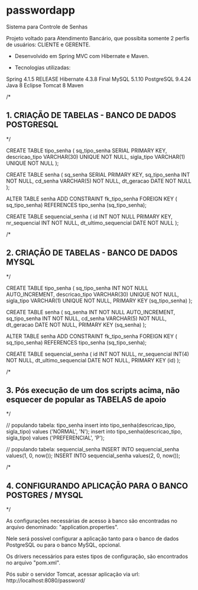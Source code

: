 # passwordapp
Sistema para Controle de Senhas

Projeto voltado para Atendimento Bancário, que possibita somente 2 perfis de usuários: CLIENTE e GERENTE.

- Desenvolvido em Spring MVC com Hibernate e Maven.

- Tecnologias utilizadas:

Spring 4.1.5 RELEASE
Hibernate 4.3.8 Final
MySQL 5.1.10
PostgreSQL 9.4.24
Java 8
Eclipse
Tomcat 8
Maven

/*
## 1. CRIAÇÃO DE TABELAS - BANCO DE DADOS POSTGRESQL
*/

CREATE TABLE tipo_senha (
	sq_tipo_senha SERIAL PRIMARY KEY,
	descricao_tipo VARCHAR(30) UNIQUE NOT NULL,
	sigla_tipo VARCHAR(1) UNIQUE NOT NULL
);

CREATE TABLE senha (
	sq_senha SERIAL PRIMARY KEY,
	sq_tipo_senha INT NOT NULL,
	cd_senha VARCHAR(5) NOT NULL,
	dt_geracao DATE NOT NULL
);

ALTER TABLE senha ADD CONSTRAINT fk_tipo_senha FOREIGN KEY ( sq_tipo_senha) REFERENCES tipo_senha (sq_tipo_senha);

CREATE TABLE sequencial_senha (
	id INT NOT NULL PRIMARY KEY,
	nr_sequencial INT NOT NULL,
	dt_ultimo_sequencial DATE NOT NULL
);

/*
## 2. CRIAÇÃO DE TABELAS - BANCO DE DADOS MYSQL
*/

CREATE TABLE tipo_senha (
	sq_tipo_senha INT NOT NULL AUTO_INCREMENT,
	descricao_tipo VARCHAR(30) UNIQUE NOT NULL,
	sigla_tipo VARCHAR(1) UNIQUE NOT NULL,
	PRIMARY KEY (sq_tipo_senha)
);

CREATE TABLE senha (
	sq_senha INT NOT NULL AUTO_INCREMENT,
	sq_tipo_senha INT NOT NULL,
	cd_senha VARCHAR(5) NOT NULL,
	dt_geracao DATE NOT NULL,
	PRIMARY KEY (sq_senha)
);

ALTER TABLE senha ADD CONSTRAINT fk_tipo_senha FOREIGN KEY ( sq_tipo_senha) REFERENCES tipo_senha (sq_tipo_senha);

CREATE TABLE sequencial_senha (
	id INT NOT NULL,
	nr_sequencial INT(4) NOT NULL,
	dt_ultimo_sequencial DATE NOT NULL,
	PRIMARY KEY (id)
);

/*
## 3. Pós execução de um dos scripts acima, não esquecer de popular as TABELAS de apoio
*/

// populando tabela: tipo_senha
insert into tipo_senha(descricao_tipo, sigla_tipo) values ('NORMAL', 'N');
insert into tipo_senha(descricao_tipo, sigla_tipo) values ('PREFERENCIAL', 'P');

// populando tabela: sequencial_senha
INSERT INTO sequencial_senha values(1, 0, now());
INSERT INTO sequencial_senha values(2, 0, now());

/*
## 4. CONFIGURANDO APLICAÇÃO PARA O BANCO POSTGRES / MYSQL
*/

As configurações necessárias de acesso à banco são encontradas no arquivo denominado: "application.properties".

Nele será possível configurar a aplicação tanto para o banco de dados PostgreSQL ou para o banco MySQL, opcional.

Os drivers necessários para estes tipos de configuração, são encontrados no arquivo "pom.xml".

Pós subir o servidor Tomcat, acessar aplicação via url:
http://localhost:8080/password/
